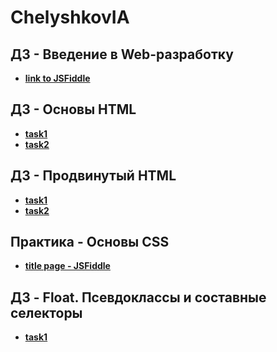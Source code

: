 # ChelyshkovIA

## ДЗ - Введение в Web-разработку 
* **[link to JSFiddle](https://jsfiddle.net/rs98wqp6/)**

## ДЗ - Основы HTML 
* **[task1](https://github.com/AdukarIT/ChelyshkovIA/tree/master/homework2/task1)** 
* **[task2](https://github.com/AdukarIT/ChelyshkovIA/tree/master/homework2/task2)**

## ДЗ - Продвинутый HTML 
* **[task1](https://github.com/AdukarIT/ChelyshkovIA/tree/master/HomeWork3/task1)** 
* **[task2](https://github.com/AdukarIT/ChelyshkovIA/tree/master/HomeWork3/task2)**

## Практика - Основы CSS
* **[title page - JSFiddle](https://jsfiddle.net/kzopej7c/)** 

## ДЗ - Float. Псевдоклассы и составные селекторы 
* **[task1](https://github.com/AdukarIT/ChelyshkovIA/tree/master/HomeWork4/task1)** 
